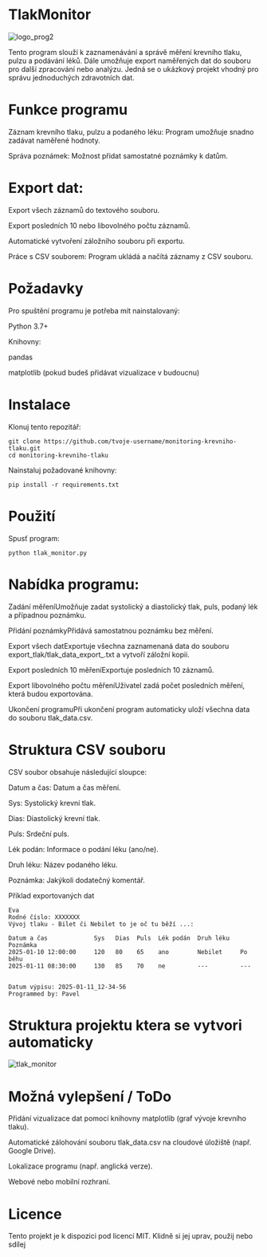 # TlakMonitor
 ![logo_prog2](https://github.com/user-attachments/assets/055a751a-2bd9-4bd1-8a18-235465112349)<br>



Tento program slouží k zaznamenávání a správě měření krevního tlaku, pulzu a podávání léků. Dále umožňuje export naměřených dat do souboru pro další zpracování nebo analýzu. Jedná se o ukázkový projekt vhodný pro správu jednoduchých zdravotních dat.

# Funkce programu

Záznam krevního tlaku, pulzu a podaného léku: Program umožňuje snadno zadávat naměřené hodnoty.

Správa poznámek: Možnost přidat samostatné poznámky k datům.

# Export dat:

Export všech záznamů do textového souboru.

Export posledních 10 nebo libovolného počtu záznamů.

Automatické vytvoření záložního souboru při exportu.

Práce s CSV souborem: Program ukládá a načítá záznamy z CSV souboru.

# Požadavky

Pro spuštění programu je potřeba mít nainstalovaný:

Python 3.7+

Knihovny:

pandas

matplotlib (pokud budeš přidávat vizualizace v budoucnu)

# Instalace

Klonuj tento repozitář:

```git clone https://github.com/tvoje-username/monitoring-krevniho-tlaku.git```<br>
```cd monitoring-krevniho-tlaku```<br>

Nainstaluj požadované knihovny:

```pip install -r requirements.txt```<br>



# Použití

Spusť program:

```python tlak_monitor.py```

# Nabídka programu:

Zadání měřeníUmožňuje zadat systolický a diastolický tlak, puls, podaný lék a případnou poznámku.

Přidání poznámkyPřidává samostatnou poznámku bez měření.

Export všech datExportuje všechna zaznamenaná data do souboru export_tlak/tlak_data_export_<datum>.txt a vytvoří záložní kopii.

Export posledních 10 měřeníExportuje posledních 10 záznamů.

Export libovolného počtu měřeníUživatel zadá počet posledních měření, která budou exportována.

Ukončení programuPři ukončení program automaticky uloží všechna data do souboru tlak_data.csv.


# Struktura CSV souboru

CSV soubor obsahuje následující sloupce:

Datum a čas: Datum a čas měření.

Sys: Systolický krevní tlak.

Dias: Diastolický krevní tlak.

Puls: Srdeční puls.

Lék podán: Informace o podání léku (ano/ne).

Druh léku: Název podaného léku.

Poznámka: Jakýkoli dodatečný komentář.

Příklad exportovaných dat
```
Eva
Rodné číslo: XXXXXXX
Vývoj tlaku - Bilet či Nebilet to je oč tu běží ...:

Datum a čas             Sys   Dias  Puls  Lék podán  Druh léku   Poznámka
2025-01-10 12:00:00     120   80    65    ano        Nebilet     Po běhu
2025-01-11 08:30:00     130   85    70    ne         ---         ---


Datum výpisu: 2025-01-11_12-34-56
Programmed by: Pavel
```

# Struktura projektu ktera se vytvori automaticky

![tlak_monitor](https://github.com/user-attachments/assets/67e62761-975f-40f9-b2d7-e3e2cb2cf7a7)


# Možná vylepšení / ToDo

Přidání vizualizace dat pomocí knihovny matplotlib (graf vývoje krevního tlaku).

Automatické zálohování souboru tlak_data.csv na cloudové úložiště (např. Google Drive).

Lokalizace programu (např. anglická verze).

Webové nebo mobilní rozhraní.

# Licence

Tento projekt je k dispozici pod licencí MIT. Klidně si jej uprav, použij nebo sdílej
